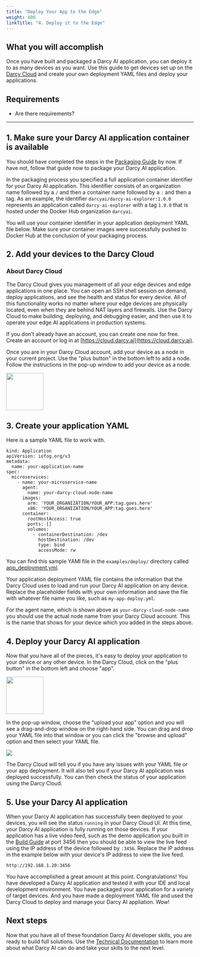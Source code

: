 ```yaml
---
title: "Deploy Your App to the Edge"
weight: 400
linkTitle: "4. Deploy it to the Edge"
---
```

## What you will accomplish

Once you have built and packaged a Darcy AI application, you can deploy it to as many devices as you want. Use this guide to get devices set up on the [Darcy Cloud](https://cloud.darcy.ai) and create your own deployment YAML files and deploy your applications.

## Requirements

* Are there requirements?

-----

## 1. Make sure your Darcy AI application container is available

You should have completed the steps in the [Packaging Guide](./PACKAGE.md) by now. If have not, follow that guide now to package your Darcy AI application.

In the packaging process you specified a full application container identifier for your Darcy AI application. This identifier consists of an organization name followed by a `/` and then a container name followed by a `:` and then a tag. As an example, the identifier `darcyai/darcy-ai-explorer:1.0.0` represents an application called `darcy-ai-explorer` with a tag `1.0.0` that is hosted under the Docker Hub organization `darcyai`.

You will use your container identifier in your application deployment YAML file below. Make sure your container images were successfully pushed to Docker Hub at the conclusion of your packaging process.

## 2. Add your devices to the Darcy Cloud

### About Darcy Cloud

The Darcy Cloud gives you management of all your edge devices and edge applications in one place. You can open an SSH shell session on demand, deploy applications, and see the health and status for every device. All of this functionality works no matter where your edge devices are physically located, even when they are behind NAT layers and firewalls. Use the Darcy Cloud to make building, deploying, and debugging easier, and then use it to operate your edge AI applications in production systems.

If you don't already have an account, you can create one now for free. Create an account or log in at [https://cloud.darcy.ai](https://cloud.darcy.ai).

Once you are in your Darcy Cloud account, add your device as a node in your current project. Use the "plus button" in the bottom left to add a node. Follow the instructions in the pop-up window to add your device as a node.

<img src="./examples/screenshots/darcy-cloud-plus-item-button.png" height="100" />

## 3. Create your application YAML

Here is a sample YAML file to work with.

```
kind: Application
apiVersion: iofog.org/v3
metadata:
  name: your-application-name
spec:
  microservices:
    - name: your-microservice-name
      agent:
        name: your-darcy-cloud-node-name
      images:
        arm: 'YOUR_ORGANIZATION/YOUR_APP:tag.goes.here'
        x86: 'YOUR_ORGANIZATION/YOUR_APP:tag.goes.here'
      container:
        rootHostAccess: true
        ports: []
        volumes:
          - containerDestination: /dev
            hostDestination: /dev
            type: bind
            accessMode: rw
```

You can find this sample YAMl file in the `examples/deploy/` directory called [app_deployment.yml](./examples/deploy/app_deployment.yml).

Your application deployment YAML file contains the information that the Darcy Cloud uses to load and run your Darcy AI application on any device. Replace the placeholder fields with your own information and save the file with whatever file name you like, such as `my-app-deploy.yml`.

For the agent name, which is shown above as `your-darcy-cloud-node-name` you should use the actual node name from your Darcy Cloud account. This is the name that shows for your device which you added in the steps above.

## 4. Deploy your Darcy AI application

Now that you have all of the pieces, it's easy to deploy your application to your device or any other device. In the Darcy Cloud, click on the "plus button" in the bottom left and choose "app".

<img src="./examples/screenshots/darcy-cloud-plus-item-button.png" height="100" />

In the pop-up window, choose the "upload your app" option and you will see a drag-and-drop window on the right-hand side. You can drag and drop your YAML file into that window or you can click the "browse and upload" option and then select your YAML file.

<img src="./examples/screenshots/darcy-cloud-custom-app-deployment.png" />

The Darcy Cloud will tell you if you have any issues with your YAML file or your app deployment. It will also tell you if your Darcy AI application was deployed successfully. You can then check the status of your application using the Darcy Cloud.

## 5. Use your Darcy AI application

When your Darcy AI application has successfully been deployed to your devices, you will see the status `running` in your Darcy Cloud UI. At this time, your Darcy AI application is fully running on those devices. If your application has a live video feed, such as the demo application you built in the [Build Guide](./BUILD.md) at port 3456 then you should be able to view the live feed using the IP address of the device followed by `:3456`. Replace the IP address in the example below with your device's IP address to view the live feed.

```
http://192.168.1.20:3456
```

You have accomplished a great amount at this point. Congratulations! You have developed a Darcy AI application and tested it with your IDE and local development environment. You have packaged your application for a variety of target devices. And you have made a deployment YAML file and used the Darcy Cloud to deploy and manage your Darcy AI appliation. Wow!

## Next steps

Now that you have all of these foundation Darcy AI developer skills, you are ready to build full solutions. Use the [Technical Documentation](https://darcyai.github.io/darcyai-sdk/) to learn more about what Darcy AI can do and take your skills to the next level.

